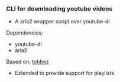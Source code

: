 ### CLI for downloading youtube videos
* A aria2 wrapper script over youtube-dl 

Dependencies:
* youtube-dl
* aria2

Based on: [tobbez](https://github.com/tobbez/)
- Extended to provide support for playlists
